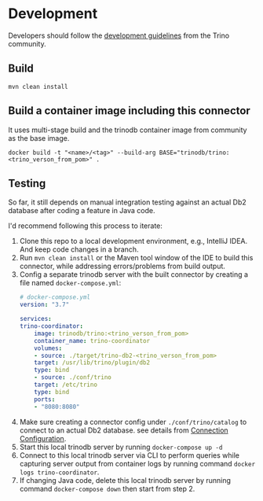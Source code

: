  # Development

 Developers should follow the [development guidelines](https://github.com/trinodb/trino/blob/81e9233eae31f2f3b425aa63a9daee8a00bc8344/DEVELOPMENT.md)
 from the Trino community.

## Build

    mvn clean install

## Build a container image including this connector

It uses multi-stage build and the trinodb container image from community as the
base image.

    docker build -t "<name>/<tag>" --build-arg BASE="trinodb/trino:<trino_verson_from_pom>" .

## Testing

So far, it still depends on manual integration testing against an actual Db2
database after coding a feature in Java code.

I'd recommend following this process to iterate:

1. Clone this repo to a local development environment, e.g., IntelliJ IDEA. And
keep code changes in a branch.
1. Run `mvn clean install` or the Maven tool window of the IDE to build this
connector, while addressing errors/problems from build output.
1. Config a separate trinodb server with the built connector by creating a file
named `docker-compose.yml`:
    ```YAML
    # docker-compose.yml
    version: "3.7"

    services:
    trino-coordinator:
        image: trinodb/trino:<trino_verson_from_pom>
        container_name: trino-coordinator
        volumes:
        - source: ./target/trino-db2-<trino_verson_from_pom>
        target: /usr/lib/trino/plugin/db2
        type: bind
        - source: ./conf/trino
        target: /etc/trino
        type: bind
        ports:
        - "8080:8080"
    ```
1. Make sure creating a connector config under `./conf/trino/catalog` to connect
to an actual Db2 database. see details from [Connection Configuration](README.md#connection-configuration).
1. Start this local trinodb server by running `docker-compose up -d`
1. Connect to this local trinodb server via CLI to perform queries while
capturing server output from container logs by running command `docker logs trino-coordinator`.
1. If changing Java code, delete this local trinodb server by running command
`docker-compose down` then start from step 2.
